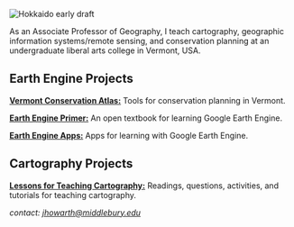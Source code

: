 ![Hokkaido early draft](/images/hokkaido_cropped.png)

As an Associate Professor of Geography, I teach cartography, geographic information systems/remote sensing, and conservation planning at an undergraduate liberal arts college in Vermont, USA.

## Earth Engine Projects

[**Vermont Conservation Atlas:**](https://jeffhowarth.github.io/vtConservationAtlas/) Tools for conservation planning in Vermont.  

[**Earth Engine Primer:**](https://jeffhowarth.github.io/eeprimer/) An open textbook for learning Google Earth Engine.  

[**Earth Engine Apps:**](https://jhowarth.users.earthengine.app/) Apps for learning with Google Earth Engine.

## Cartography Projects  

[**Lessons for Teaching Cartography:**](https://jeffhowarth.github.io/cartEdu/) Readings, questions, activities, and tutorials for teaching cartography.  

*contact: jhowarth@middlebury.edu*  
